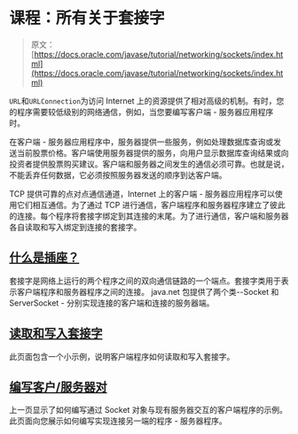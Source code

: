# 课程：所有关于套接字

> 原文： [https://docs.oracle.com/javase/tutorial/networking/sockets/index.html](https://docs.oracle.com/javase/tutorial/networking/sockets/index.html)

`URL`和`URLConnection`为访问 Internet 上的资源提供了相对高级的机制。有时，您的程序需要较低级别的网络通信，例如，当您要编写客户端 - 服务器应用程序时。

在客户端 - 服务器应用程序中，服务器提供一些服务，例如处理数据库查询或发送当前股票价格。客户端使用服务器提供的服务，向用户显示数据库查询结果或向投资者提供股票购买建议。客户端和服务器之间发生的通信必须可靠。也就是说，不能丢弃任何数据，它必须按照服务器发送的顺序到达客户端。

TCP 提供可靠的点对点通信通道，Internet 上的客户端 - 服务器应用程序可以使用它们相互通信。为了通过 TCP 进行通信，客户端程序和服务器程序建立了彼此的连接。每个程序将套接字绑定到其连接的末尾。为了进行通信，客户端和服务器各自读取和写入绑定到连接的套接字。

## [什么是插座？](definition.html)

套接字是网络上运行的两个程序之间的双向通信链路的一个端点。套接字类用于表示客户端程序和服务器程序之间的连接。 java.net 包提供了两个类--Socket 和 ServerSocket - 分别实现连接的客户端和连接的服务器端。

## [读取和写入套接字](readingWriting.html)

此页面包含一个小示例，说明客户端程序如何读取和写入套接字。

## [编写客户/服务器对](clientServer.html)

上一页显示了如何编写通过 Socket 对象与现有服务器交互的客户端程序的示例。此页面向您展示如何编写实现连接另一端的程序 - 服务器程序。
